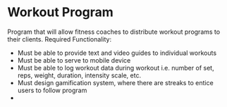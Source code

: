 # Workout Program


Program that will allow fitness coaches to distribute workout programs to their clients.
Required Functionality:
  - Must be able to provide text and video guides to individual workouts
  - Must be able to serve to mobile device
  - Must be able to log workout data during workout i.e. number of set, reps, weight, duration, intensity scale, etc.
  - Must design gamification system, where there are streaks to entice users to follow program
  - 
